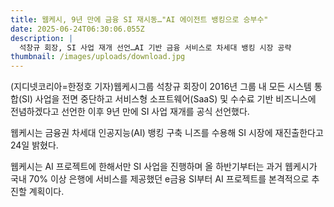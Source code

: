 ```yaml
---
title: 웹케시, 9년 만에 금융 SI 재시동…"AI 에이전트 뱅킹으로 승부수"
date: 2025-06-24T06:30:06.055Z
description: |
  석창규 회장, SI 사업 재개 선언…AI 기반 금융 서비스로 차세대 뱅킹 시장 공략
thumbnail: /images/uploads/download.jpg
---
```

(지디넷코리아=한정호 기자)웹케시그룹 석창규 회장이 2016년 그룹 내 모든 시스템 통합(SI) 사업을 전면 중단하고 서비스형 소프트웨어(SaaS) 및 수수료 기반 비즈니스에 전념하겠다고 선언한 이후 9년 만에 SI 사업 재개를 공식 선언했다.

웹케시는 금융권 차세대 인공지능(AI) 뱅킹 구축 니즈를 수용해 SI 시장에 재진출한다고 24일 밝혔다.

웹케시는 AI 프로젝트에 한해서만 SI 사업을 진행하며 올 하반기부터는 과거 웹케시가 국내 70% 이상 은행에 서비스를 제공했던 e금융 SI부터 AI 프로젝트를 본격적으로 추진할 계획이다.

